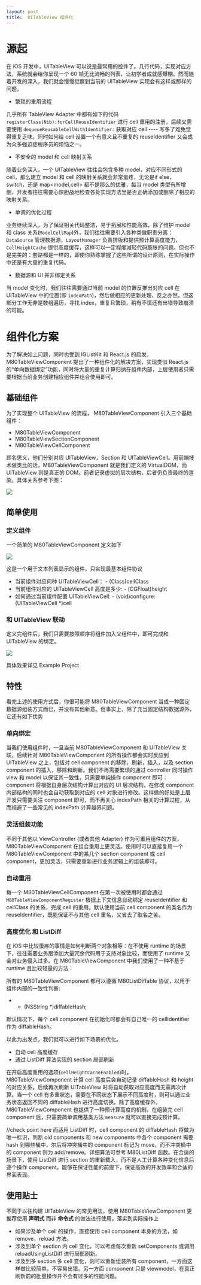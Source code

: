 ```yaml
---
layout: post
title:  UITableView 组件化
---
```


# 源起

在 iOS 开发中，UITableView 可以说是最常用的控件了。几行代码，实现对应方法，系统就会给你呈现一个 60 帧无比流畅的列表，让初学者成就感爆棚。然而随着开发的深入，我们就会慢慢觉察到当前的 UITableView 实现会有这样或那样的问题。

* 繁琐的重用流程

几乎所有 TableView Adapter 中都有如下的代码 `registerClass(Nib):forCellReuseIdentifier` 进行 cell 重用的注册，后续又需要使用 `dequeueReusableCellWithIdentifier:` 获取对应 cell ---- 写多了难免觉得重复乏味。同时如何给 cell 设置一个有意义且不重复的 reuseIdentifier 又会成为众多强迫症程序员的烦恼之一。

* 不安全的 model 和 cell 映射关系

随着业务深入，一个 UITableView 往往会包含多种 model，对应不同形式的 cell，那么建立 model 和 cell 的映射关系就会非常蛋疼，无论是if else，switch，还是 map<model,cell> 都不是那么的优雅，每当 model 类型有所增删，开发者往往需要心惊胆战地检查各处实现方法里是否正确添加或删除了相应的映射关系。

* 单调的优化过程

业务继续深入，为了保证相关代码整洁，易于拓展和性能高效，除了维护 model 和 class 关系(`ModelCellMap`)外，我们往往需要引入各种类做职责分离：`DataSource` 管理数据源，`LayoutManager` 负责排版和提供预计算高度能力，`CellHeightCache` 提供高度缓存，这样可以一定程度减轻代码膨胀的问题。但也不是完美的：套路都是一样的，即使你熟练掌握了这些所谓的设计原则，在实际操作中还是有大量的重复代码。


* 数据源和 UI 并非绑定关系

当 model 变化时，我们往往需要通过当前 model 的位置反推出对应 cell 在 UITableView 中的位置(即 `indexPath`)，然后做相应的更新处理，反之亦然。但这部分工作无非是数组遍历，寻找 index，重复且繁琐，稍有不慎还有出错导致崩溃的可能。

# 组件化方案

为了解决如上问题，同时也受到 IGListKit 和 React.js 的启发，M80TableViewComponent 提出了一种组件化的解决方案，实现类似 React.js 的“单向数据绑定”功能，同时将大量的重复计算归纳在组件内部，上层使用者只需要根据当前业务创建相应组件并组合使用即可。

## 基础组件

为了实现整个 UITableView 的流程， M80TableViewComponent 引入三个基础组件：

* M80TableViewComponent
* M80TableViewSectionComponent
* M80TableViewCellComponent

顾名思义，他们分别对应 UITableView，Section 和 UITableViewCell。用前端技术做类比的话，M80TableViewComponent 就是我们定义的 VirtualDOM，而 UITableView 则是真正的 DOM。前者记录虚拟的层次结构，后者仍负责最终的渲染。具体关系参考下图：

![](../images/component_arch.jpg)

## 简单使用

### 定义组件

一个简单的 M80TableViewComponent 定义如下

![](../images/item_component.png)

这是一个用于文本列表显示的组件，只实现最基本组件协议

* 当前组件对应何种 UITableViewCell：   - (Class)cellClass
* 当前组件对应的 UITableViewCell 高度是多少: - (CGFloat)height
* 如何通过当前组件配置 UITableViewCell: - (void)configure:(UITableViewCell *)cell



### 和 UITableView 联动

定义完组件后，我们只需要按照顺序将组件加入父组件中，即可完成和 UITableView 的绑定。 
 
![](../images/component_usage.png)

具体效果详见 Example Project


## 特性

看完上述的使用方式后，你很可能将 M80TableViewComponent 当成一种固定数据源组装方式而已，并没有其他新意。但事实上，除了充当固定结构数据源外，它还有如下优势

### 单向绑定

当我们使用组件时，一旦当前 M80TableViewComponent 和 UITableView 关联，后续针对 M80TableViewComponent 的所有操作都会实时反应到 UITableView 之上，包括对 cell component 的移除，刷新，插入，以及 section component 的插入，移除和刷新。我们不再需要繁琐的通过 controller 同时操作 view 和 model 以保证其一致性，只需要单纯操作 component 即可：component 将根据自身层次结构计算出对应的 UI 层次结构，在修改 component 内部结构的同时也会自动获取到对应的 cell 对象进行修改。这样做的好处是上层开发只需要关注 component 即可，而不再关心 indexPath 相关的计算过程，从而规避了一些常见的 indexPath 计算越界问题。

### 灵活组装功能

不同于其他以 ViewController (或者其他 Adapter) 作为可重用组件的方案，M80TableViewComponent 在组合重用上更灵活。使用时可以直接复用一个 M80TableViewComponent 中的某几个 section component 或 cell component，更加灵活，只需要重新进行业务逻辑上的组装即可。



### 自动重用

每一个 M80TableViewCellComponent 在第一次被使用时都会通过 `M80TableViewComponentRegister` 根据上下文信息自动绑定 reuseIdentifier 和 cellClass 的关系，完成 cell 的重用。默认使用当前 cell component 的类名作为 reuseIdentifier，既能保证不与其他 cell 重名，又省去了取名之苦。

### 高度优化 和 ListDiff

在 iOS 中比较蛋疼的事情是如何判断两个对象相等：在不使用 runtime 的场景下，往往需要业务层添加大量冗余代码用于支持对象比较，而使用了 runtime 又会对业务侵入过多。在 M80TableViewComponent 中我们使用了一种不基于 runtime 且比较轻量的方法：

所有的 M80TableViewComponent 都可以遵循 M80ListDiffable 协议，以用于组件内部的一致性判断:

* - (NSString *)diffableHash;

默认情况下，每个 cell component 在初始化时都会有自己唯一的 cellIdentifier 作为 diffableHash。

以此为出发点，我们就可以进行如下场景的优化。

* 自动 cell 高度缓存
* 通过 ListDiff 算法实现的 section 局部刷新

在开启高度重用的选项(`cellHeightCacheEnabled`)时， M80TableViewComponent 计算 cell 高度后会自动记录 diffableHash 和 height 的对应关系。后续再次刷新 UITableView 时将自动获取对应高度而无需再次计算。当一个 cell 有多重状态，需要在不同状态下展示不同高度时，则可以通过业务状态返回不同的 diffableHash 进行高度切换。除了高度缓存外，M80TableViewComponent 也提供了一种预计算高度的机制，在组装完 cell component 后，只需要简单调用基类方法 `measure` 就可以直接完成预计算。


//check point here
而适用 ListDiff 时，cell component 的 diffableHash 将做为唯一标识，判断 old components 和 new components 中各个 component 需要 hash 到哪些桶中，尔后将冲突桶中的 component 标记为 move，而不冲突桶中的 component 则为 add/remove。详细算法可参考 M80ListDiff 函数。在合适的场景下，使用 ListDiff 进行 section 的重新载入，而不是人工计算各种变化信息后逐个操作 component，能够在保证性能的前提下，保证高效的开发效率和合适的界面表现。


## 使用贴士

不同于以往构建 UITableView 的常见用法，使用 M80TableViewComponent 更推荐使用 **声明式** 而非 **命令式** 的做法进行使用。落实到实际操作上

* 如果涉及单个 cell 的操作，直接使用 cell component 本身的方法，如 remove，reload 方法。
* 涉及到单个 section 内 cell 变化，可以考虑每次重新 setComponents 或调用 reloadUsingListDiff 进行局部刷新。
* 涉及到多 section 多 cell 变化，则可以重新组装所有 component，一方面这样做比较简单，不容易出错。另一方面 component 只是 viewmodel，在真正刷新前的批量操作并不会有过多的性能问题。


